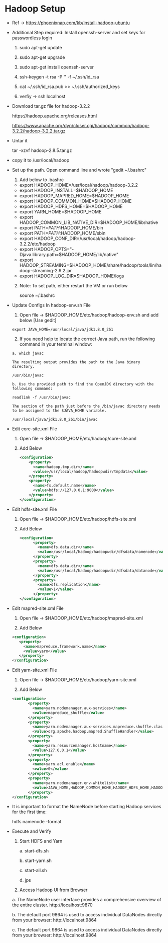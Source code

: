 # Hadoop Setup 

- Ref -> https://phoenixnap.com/kb/install-hadoop-ubuntu
  
- Additional Step required: Install openssh-server and set keys for passwordless login
  1. sudo apt-get update
  2. sudo apt-get upgrade
  3. sudo apt-get install openssh-server

  4. ssh-keygen -t rsa -P '' -f ~/.ssh/id_rsa
  5. cat ~/.ssh/id_rsa.pub >> ~/.ssh/authorized_keys

  6. verfiy -> ssh localhost
  
- Download tar.gz file for hadoop-3.2.2

   https://hadoop.apache.org/releases.html
  
   https://www.apache.org/dyn/closer.cgi/hadoop/common/hadoop-3.2.2/hadoop-3.2.2.tar.gz


- Untar it 
    
	tar -xzvf hadoop-2.8.5.tar.gz

- copy it to /usr/local/hadoop

- Set up the path. Open command line and wrote "gedit ~/.bashrc" 
  
  1. Add below to .bashrc
  
    - export HADOOP_HOME=/usr/local/hadoop/hadoop-3.2.2
	- export HADOOP_INSTALL=$HADOOP_HOME
	- export HADOOP_MAPRED_HOME=$HADOOP_HOME
	- export HADOOP_COMMON_HOME=$HADOOP_HOME
	- export HADOOP_HDFS_HOME=$HADOOP_HOME
	- export YARN_HOME=$HADOOP_HOME
	- export HADOOP_COMMON_LIB_NATIVE_DIR=$HADOOP_HOME/lib/native
	- export PATH=$PATH:$HADOOP_HOME/bin
	- export PATH=$PATH:$HADOOP_HOME/sbin
	- export HADOOP_CONF_DIR=/usr/local/hadoop/hadoop-3.2.2/etc/hadoop
	- export HADOOP_OPTS="-Djava.library.path=$HADOOP_HOME/lib/native"
	- export HADOOP_STREAMING=$HADOOP_HOME/share/hadoop/tools/lin/hadoop-streaming-2.9.2.jar
	- export HADOOP_LOG_DIR=$HADOOP_HOME/logs  
	
  2. Note: To set path, either restart the VM or run below

		source ~/.bashrc	
		
- Update Configs In hadoop-env.sh File
    
	1. Open file ->  $HADOOP_HOME/etc/hadoop/hadoop-env.sh and add below  [Use gedit]
	
	  export JAVA_HOME=/usr/local/java/jdk1.8.0_261
	

    2. If you need help to locate the correct Java path, run the following command in your terminal window:

      a. which javac
     
	  The resulting output provides the path to the Java binary directory.

      /usr/bin/javac
      
	  b. Use the provided path to find the OpenJDK directory with the following command:

      readlink -f /usr/bin/javac
      
	  The section of the path just before the /bin/javac directory needs to be assigned to the $JAVA_HOME variable.
 
      /usr/local/java/jdk1.8.0_261/bin/javac

- Edit core-site.xml File

    1. Open file ->  $HADOOP_HOME/etc/hadoop/core-site.xml	
	
	2. Add Below 
	
	    ```xml
		<configuration>
			<property>
			  <name>hadoop.tmp.dir</name>
			  <value>/usr/local/hadoop/hadoopwdir/tmpdata</value>
			</property>
			<property>
			  <name>fs.default.name</name>
			  <value>hdfs://127.0.0.1:9000</value>
			</property>
		</configuration>
		```
		
- Edit hdfs-site.xml File

    1. Open file ->  $HADOOP_HOME/etc/hadoop/hdfs-site.xml	

    2. Add Below 
      
		  ```xml
		  <configuration>
				<property>
				  <name>dfs.data.dir</name>
				  <value>/usr/local/hadoop/hadoopwdir/dfsdata/namenode</value>
				</property>
				<property>
				  <name>dfs.data.dir</name>
				  <value>/usr/local/hadoop/hadoopwdir/dfsdata/datanode</value>
				</property>
				<property>
				  <name>dfs.replication</name>
				  <value>1</value>
				</property>
		 </configuration>	
		 ```
	 
- Edit mapred-site.xml File	

    1. Open file ->  $HADOOP_HOME/etc/hadoop/mapred-site.xml

    2. Add Below
     
	 ```xml
     <configuration> 
		<property> 
		  <name>mapreduce.framework.name</name> 
		  <value>yarn</value> 
		</property> 
	</configuration>
    ```
	
- Edit yarn-site.xml File	

    1. Open file ->  $HADOOP_HOME/etc/hadoop/yarn-site.xml

    2. Add Below
     
	 ```xml
     <configuration>
			<property>
			  <name>yarn.nodemanager.aux-services</name>
			  <value>mapreduce_shuffle</value>
			</property>
			<property>
			  <name>yarn.nodemanager.aux-services.mapreduce.shuffle.class</name>
			  <value>org.apache.hadoop.mapred.ShuffleHandler</value>
			</property>
			<property>
			  <name>yarn.resourcemanager.hostname</name>
			  <value>127.0.0.1</value>
			</property>
			<property>
			  <name>yarn.acl.enable</name>
			  <value>0</value>
			</property>
			<property>
			  <name>yarn.nodemanager.env-whitelist</name>   
			  <value>JAVA_HOME,HADOOP_COMMON_HOME,HADOOP_HDFS_HOME,HADOOP_CONF_DIR,CLASSPATH_PERPEND_DISTCACHE,HADOOP_YARN_HOME,HADOOP_MAPRED_HOME</value>
			</property>
	 </configuration>
	 ```
	 
- It is important to format the NameNode before starting Hadoop services for the first time:

   hdfs namenode -format


- Execute and Verify 


   1. Start HDFS and Yarn
   
		a. start-dfs.sh
		
		b. start-yarn.sh
		
        c. start-all.sh 
    
		d. jps 	
   
   2. Access Hadoop UI from Browser 
   
   a. The NameNode user interface provides a comprehensive overview of the entire cluster.
   http://localhost:9870
   
   b. The default port 9864 is used to access individual DataNodes directly from your browser:
   http://localhost:9864

   c. The default port 9864 is used to access individual DataNodes directly from your browser:
   http://localhost:9864
